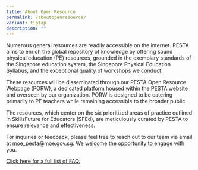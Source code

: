 ```yaml
---
title: About Open Resource
permalink: /aboutopenresource/
variant: tiptap
description: ""
---
```

<p>Numerous general resources are readily accessible on the internet. PESTA
aims to enrich the global repository of knowledge by offering sound physical
education (PE) resources, grounded in the exemplary standards of the Singapore
education system, the Singapore Physical Education Syllabus, and the exceptional
quality of workshops we conduct.</p>
<p>These resources will be disseminated through our PESTA Open Resource Webpage
(PORW), a dedicated platform housed within the PESTA website and overseen
by our organization. PORW is designed to be catering primarily to PE teachers
while remaining accessible to the broader public.</p>
<p>The resources, which center on the six prioritized areas of practice outlined
in SkillsFuture for Educators (SFEd), are meticulously curated by PESTA
to ensure relevance and effectiveness.</p>
<p>For inquiries or feedback, please feel free to reach out to our team via
email at <a href="mailto:moe_pesta@moe.gov.sg" rel="noopener noreferrer nofollow" target="_blank">moe_pesta@moe.gov.sg</a>.
We welcome the opportunity to engage with you.</p>
<p><a href="/openresourcefaq" rel="noopener noreferrer nofollow" target="_blank">Click here for a full list of FAQ.</a>
</p>
